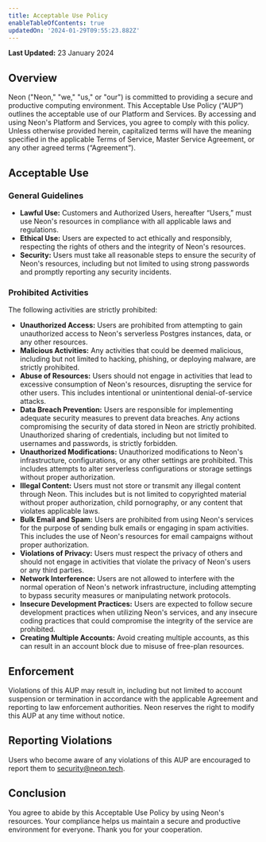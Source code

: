 ```yaml
---
title: Acceptable Use Policy
enableTableOfContents: true
updatedOn: '2024-01-29T09:55:23.882Z'
---
```


**Last Updated:** 23 January 2024

## Overview

Neon ("Neon," "we," "us," or "our") is committed to providing a secure and productive computing environment. This Acceptable Use Policy (“AUP”) outlines the acceptable use of our Platform and Services. By accessing and using Neon's Platform and Services, you agree to comply with this policy. Unless otherwise provided herein, capitalized terms will have the meaning specified in the applicable Terms of Service, Master Service Agreement, or any other agreed terms (“Agreement”).

## Acceptable Use

### General Guidelines

- **Lawful Use:** Customers and Authorized Users, hereafter “Users,” must use Neon's resources in compliance with all applicable laws and regulations.
- **Ethical Use:** Users are expected to act ethically and responsibly, respecting the rights of others and the integrity of Neon's resources.
- **Security:** Users must take all reasonable steps to ensure the security of Neon's resources, including but not limited to using strong passwords and promptly reporting any security incidents.

### Prohibited Activities

The following activities are strictly prohibited:

- **Unauthorized Access:** Users are prohibited from attempting to gain unauthorized access to Neon's serverless Postgres instances, data, or any other resources.
- **Malicious Activities:** Any activities that could be deemed malicious, including but not limited to hacking, phishing, or deploying malware, are strictly prohibited.
- **Abuse of Resources:** Users should not engage in activities that lead to excessive consumption of Neon's resources, disrupting the service for other users. This includes intentional or unintentional denial-of-service attacks.
- **Data Breach Prevention:** Users are responsible for implementing adequate security measures to prevent data breaches. Any actions compromising the security of data stored in Neon are strictly prohibited. Unauthorized sharing of credentials, including but not limited to usernames and passwords, is strictly forbidden.
- **Unauthorized Modifications:** Unauthorized modifications to Neon's infrastructure, configurations, or any other settings are prohibited. This includes attempts to alter serverless configurations or storage settings without proper authorization.
- **Illegal Content:** Users must not store or transmit any illegal content through Neon. This includes but is not limited to copyrighted material without proper authorization, child pornography, or any content that violates applicable laws.
- **Bulk Email and Spam:** Users are prohibited from using Neon's services for the purpose of sending bulk emails or engaging in spam activities. This includes the use of Neon's resources for email campaigns without proper authorization.
- **Violations of Privacy:** Users must respect the privacy of others and should not engage in activities that violate the privacy of Neon's users or any third parties.
- **Network Interference:** Users are not allowed to interfere with the normal operation of Neon's network infrastructure, including attempting to bypass security measures or manipulating network protocols.
- **Insecure Development Practices:** Users are expected to follow secure development practices when utilizing Neon's services, and any insecure coding practices that could compromise the integrity of the service are prohibited.
- **Creating Multiple Accounts:** Avoid creating multiple accounts, as this can result in an account block due to misuse of free-plan resources.

## Enforcement

Violations of this AUP may result in, including but not limited to account suspension or termination in accordance with the applicable Agreement and reporting to law enforcement authorities. Neon reserves the right to modify this AUP at any time without notice.

## Reporting Violations

Users who become aware of any violations of this AUP are encouraged to report them to [security@neon.tech](mailto:security@neon.tech).

## Conclusion

You agree to abide by this Acceptable Use Policy by using Neon's resources. Your compliance helps us maintain a secure and productive environment for everyone. Thank you for your cooperation.
